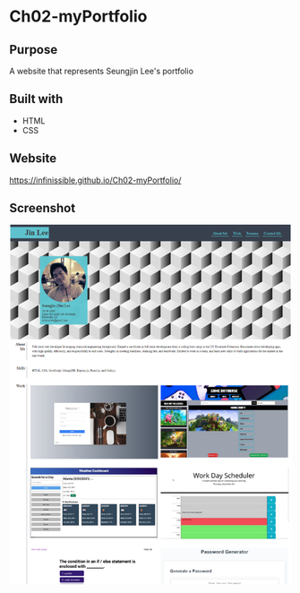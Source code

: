 # Ch02-myPortfolio

## Purpose

A website that represents Seungjin Lee's portfolio

## Built with

- HTML
- CSS

## Website

https://infinissible.github.io/Ch02-myPortfolio/

## Screenshot

<img src="./assets/images/screenshot.png" alt="" />

